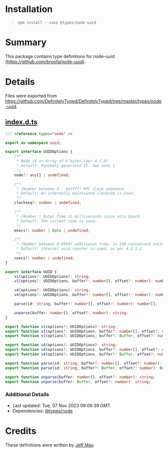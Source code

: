 # Installation
> `npm install --save @types/node-uuid`

# Summary
This package contains type definitions for node-uuid (https://github.com/broofa/node-uuid).

# Details
Files were exported from https://github.com/DefinitelyTyped/DefinitelyTyped/tree/master/types/node-uuid.
## [index.d.ts](https://github.com/DefinitelyTyped/DefinitelyTyped/tree/master/types/node-uuid/index.d.ts)
````ts
/// <reference types="node" />

export as namespace uuid;

export interface UUIDOptions {
    /**
     * Node id as Array of 6 bytes (per 4.1.6).
     * Default: Randomly generated ID. See note 1.
     */
    node?: any[] | undefined;

    /**
     * (Number between 0 - 0x3fff) RFC clock sequence.
     * Default: An internally maintained clockseq is used.
     */
    clockseq?: number | undefined;

    /**
     * (Number | Date) Time in milliseconds since unix Epoch.
     * Default: The current time is used.
     */
    msecs?: number | Date | undefined;

    /**
     * (Number between 0-9999) additional time, in 100-nanosecond units. Ignored if msecs is unspecified.
     * Default: internal uuid counter is used, as per 4.2.1.2.
     */
    nsecs?: number | undefined;
}

export interface UUID {
    v1(options?: UUIDOptions): string;
    v1(options?: UUIDOptions, buffer?: number[], offset?: number): number[];

    v4(options?: UUIDOptions): string;
    v4(options?: UUIDOptions, buffer?: number[], offset?: number): number[];

    parse(id: string, buffer?: number[], offset?: number): number[];

    unparse(buffer: number[], offset?: number): string;
}

export function v1(options?: UUIDOptions): string;
export function v1(options?: UUIDOptions, buffer?: number[], offset?: number): number[];
export function v1(options?: UUIDOptions, buffer?: Buffer, offset?: number): Buffer;

export function v4(options?: UUIDOptions): string;
export function v4(options?: UUIDOptions, buffer?: number[], offset?: number): number[];
export function v4(options?: UUIDOptions, buffer?: Buffer, offset?: number): Buffer;

export function parse(id: string, buffer?: number[], offset?: number): number[];
export function parse(id: string, buffer?: Buffer, offset?: number): Buffer;

export function unparse(buffer: number[], offset?: number): string;
export function unparse(buffer: Buffer, offset?: number): string;

````

### Additional Details
 * Last updated: Tue, 07 Nov 2023 09:09:39 GMT
 * Dependencies: [@types/node](https://npmjs.com/package/@types/node)

# Credits
These definitions were written by [Jeff May](https://github.com/jeffmay).
